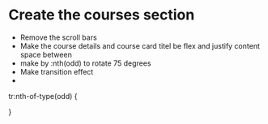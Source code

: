 # Create the courses section  
-   Remove the scroll bars  
- Make the course details and course card titel be flex and justify content space between  
- make by :nth(odd) to rotate 75 degrees  
- Make transition effect  
-


tr:nth-of-type(odd) {
    
}